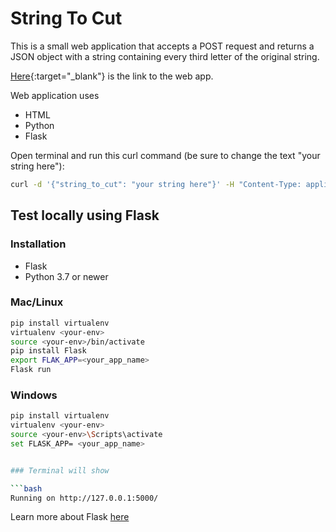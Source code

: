 # String To Cut

This is a small web application that accepts a POST request and returns a JSON object with a string containing
every third letter of the original string.

[Here](https://rosita-flask-app.glitch.me/){:target="_blank"} is the link to the web app.

Web application uses
- HTML
- Python
- Flask


Open terminal and run this curl command (be sure to change the text "your string here"):

```bash
curl -d '{"string_to_cut": "your string here"}' -H "Content-Type: application/json" -X POST http://rosita-flask-app.glitch.me/test
```


## Test locally using Flask


### Installation
- Flask
- Python 3.7 or newer

### Mac/Linux 
```bash
pip install virtualenv
virtualenv <your-env>
source <your-env>/bin/activate
pip install Flask 
export FLAK_APP=<your_app_name>
Flask run
```

### Windows 
```bash
pip install virtualenv
virtualenv <your-env>
source <your-env>\Scripts\activate
set FLASK_APP= <your_app_name>


### Terminal will show

```bash
Running on http://127.0.0.1:5000/
```

Learn more about Flask [here](https://flask.palletsprojects.com/en/2.1.x/)
